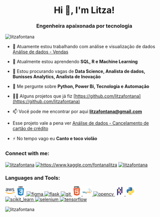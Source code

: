 <h1 align="center">Hi 👋, I'm Litza!</h1>
<h3 align="center">Engenheira apaixonada por tecnologia</h3>



<p align="left"> <img src="https://komarev.com/ghpvc/?username=litzafontana&label=Profile%20views&color=0e75b6&style=flat" alt="litzafontana" /> </p>

- 🔭 Atuamente estou trabalhando com análise e visualização de dados [Análise de dados - Vendas](https://github.com/litzafontana/Analise_de_dados_vendas/blob/main/Analise_de_dados_vendas.ipynb)

- 🌱 Atualmente estou aprendendo **SQL, R e Machine Learning**

- 👯 Estou procurando vagas de **Data Science, Analista de dados, Bunisses Analytics, Analista de Inovação**

- 💬 Me pergunte sobre **Python, Power Bi, Tecnologia e Automação**

- 👨‍💻 Alguns projetos que já fiz [https://github.com/litzafontana](https://github.com/litzafontana)

- 📫 Você pode me encontrar por aqui **litzafontana@gmail.com**

-   Esse projeto vale a pena ver [Análise de dados - Cancelamento de cartão de crédito](https://github.com/litzafontana/An-lise-de-Dados_Cart-o_de_cr-dito)

- ⚡ No tempo vago eu **Canto e toco violão**



<h3 align="left">Connect with me:</h3>
<p align="left">
<a href="https://linkedin.com/in/litzafontana" target="blank"><img align="center" src="https://raw.githubusercontent.com/rahuldkjain/github-profile-readme-generator/master/src/images/icons/Social/linked-in-alt.svg" alt="litzafontana" height="30" width="40" /></a>
<a href="https://kaggle.com/https://www.kaggle.com/fontanalitza" target="blank"><img align="center" src="https://raw.githubusercontent.com/rahuldkjain/github-profile-readme-generator/master/src/images/icons/Social/kaggle.svg" alt="https://www.kaggle.com/fontanalitza" height="30" width="40" /></a>
<a href="https://discord.gg/litzafontana" target="blank"><img align="center" src="https://raw.githubusercontent.com/rahuldkjain/github-profile-readme-generator/master/src/images/icons/Social/discord.svg" alt="litzafontana" height="30" width="40" /></a>
</p>


<h3 align="left">Languages and Tools:</h3>
<p align="left"> <a href="https://aws.amazon.com" target="_blank" rel="noreferrer"> <img src="https://raw.githubusercontent.com/devicons/devicon/master/icons/amazonwebservices/amazonwebservices-original-wordmark.svg" alt="aws" width="30" height="30"/> </a> <a href="https://www.w3schools.com/css/" target="_blank" rel="noreferrer"> <img src="https://raw.githubusercontent.com/devicons/devicon/master/icons/css3/css3-original-wordmark.svg" alt="css3" width="30" height="30"/> </a> <a href="https://www.figma.com/" target="_blank" rel="noreferrer"> <img src="https://www.vectorlogo.zone/logos/figma/figma-icon.svg" alt="figma" width="30" height="30"/> </a> <a href="https://flask.palletsprojects.com/" target="_blank" rel="noreferrer"> <img src="https://www.vectorlogo.zone/logos/pocoo_flask/pocoo_flask-icon.svg" alt="flask" width="30" height="30"/> </a> <a href="https://git-scm.com/" target="_blank" rel="noreferrer"> <img src="https://www.vectorlogo.zone/logos/git-scm/git-scm-icon.svg" alt="git" width="30" height="30"/> </a> <a href="https://www.w3.org/html/" target="_blank" rel="noreferrer"> <img src="https://raw.githubusercontent.com/devicons/devicon/master/icons/html5/html5-original-wordmark.svg" alt="html5" width="30" height="30"/> </a> <a href="https://www.mysql.com/" target="_blank" rel="noreferrer"> <img src="https://raw.githubusercontent.com/devicons/devicon/master/icons/mysql/mysql-original-wordmark.svg" alt="mysql" width="30" height="30"/> </a> <a href="https://opencv.org/" target="_blank" rel="noreferrer"> <img src="https://www.vectorlogo.zone/logos/opencv/opencv-icon.svg" alt="opencv" width="30" height="30"/> </a> <a href="https://pandas.pydata.org/" target="_blank" rel="noreferrer"> <img src="https://raw.githubusercontent.com/devicons/devicon/2ae2a900d2f041da66e950e4d48052658d850630/icons/pandas/pandas-original.svg" alt="pandas" width="30" height="30"/> </a> <a href="https://www.python.org" target="_blank" rel="noreferrer"> <img src="https://raw.githubusercontent.com/devicons/devicon/master/icons/python/python-original.svg" alt="python" width="30" height="30"/> </a> <a href="https://scikit-learn.org/" target="_blank" rel="noreferrer"> <img src="https://upload.wikimedia.org/wikipedia/commons/0/05/Scikit_learn_logo_small.svg" alt="scikit_learn" width="30" height="30"/> </a> <a href="https://www.selenium.dev" target="_blank" rel="noreferrer"> <img src="https://raw.githubusercontent.com/detain/svg-logos/780f25886640cef088af994181646db2f6b1a3f8/svg/selenium-logo.svg" alt="selenium" width="30" height="30"/> </a> <a href="https://www.tensorflow.org" target="_blank" rel="noreferrer"> <img src="https://www.vectorlogo.zone/logos/tensorflow/tensorflow-icon.svg" alt="tensorflow" width="30" height="30"/> </a> </p>



<p><img align="center" src="https://github-readme-stats.vercel.app/api/top-langs?username=litzafontana&show_icons=true&locale=en&layout=compact" alt="litzafontana" /></p>
